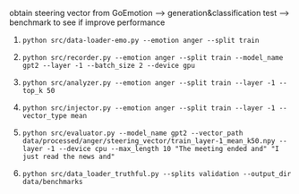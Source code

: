 obtain steering vector from GoEmotion --> generation&classification test --> benchmark to see if improve performance

1. `python src/data-loader-emo.py --emotion anger --split train`

2. `python src/recorder.py --emotion anger --split train --model_name gpt2 --layer -1 --batch_size 2 --device gpu`

3. `python src/analyzer.py --emotion anger --split train --layer -1 --top_k 50`

4. `python src/injector.py --emotion anger --split train --layer -1 --vector_type mean`

5. `python src/evaluator.py --model_name gpt2 --vector_path data/processed/anger/steering_vector/train_layer-1_mean_k50.npy --layer -1 --device cpu --max_length 10 "The meeting ended and" "I just read the news and"`

6. `python src/data_loader_truthful.py --splits validation --output_dir data/benchmarks`


